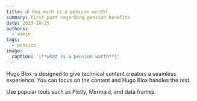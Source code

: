 ```yaml
---
title: 💰 How much is a pension worth?
summary: First post regarding pension benefits
date: 2023-10-25
authors:
  - admin
tags:
  - pension
image:
  caption: '[**what is a pension worth**]'
---
```


Hugo Blox is designed to give technical content creators a seamless experience. You can focus on the content and Hugo Blox handles the rest.

Use popular tools such as Plotly, Mermaid, and data frames.




